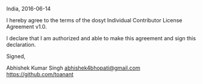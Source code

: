 India, 2016-06-14

I hereby agree to the terms of the dosyt Individual Contributor License Agreement v1.0.

I declare that I am authorized and able to make this agreement and sign this declaration.

Signed,

Abhishek Kumar Singh abhishek4bhopati@gmail.com https://github.com/toanant
